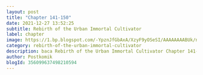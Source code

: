 ```yaml
---
layout: post 
title: "Chapter 141-150"
date: 2021-12-27 13:52:25
subtitle: Rebirth of the Urban Immortal Cultivator
label: chapter
image: https://1.bp.blogspot.com/-YpznJfGbAxA/XzyF9yOSeSI/AAAAAAAABUk/ngkwnOQ6xbs4k_9erxm2-ohrosCnag9WwCLcBGAsYHQ/s72-c/420.jpg
category: rebirth-of-the-urban-immortal-cultivator
description: baca Rebirth of the Urban Immortal Cultivator Chapter 141-150 bahasa indonesia 
author: Postkomik
blogId: 356099637498210594
---
```

